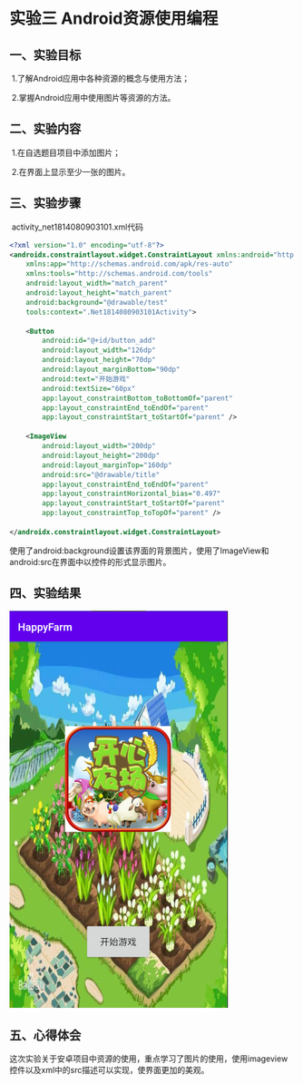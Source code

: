 # 实验三 Android资源使用编程



## 一、实验目标

​	1.了解Android应用中各种资源的概念与使用方法；

​	2.掌握Android应用中使用图片等资源的方法。

## 二、实验内容

​	1.在自选题目项目中添加图片；

​	2.在界面上显示至少一张的图片。

## 三、实验步骤

​	activity_net1814080903101.xml代码

```xml
<?xml version="1.0" encoding="utf-8"?>
<androidx.constraintlayout.widget.ConstraintLayout xmlns:android="http://schemas.android.com/apk/res/android"
    xmlns:app="http://schemas.android.com/apk/res-auto"
    xmlns:tools="http://schemas.android.com/tools"
    android:layout_width="match_parent"
    android:layout_height="match_parent"
    android:background="@drawable/test"
    tools:context=".Net1814080903101Activity">

    <Button
        android:id="@+id/button_add"
        android:layout_width="126dp"
        android:layout_height="70dp"
        android:layout_marginBottom="90dp"
        android:text="开始游戏"
        android:textSize="60px"
        app:layout_constraintBottom_toBottomOf="parent"
        app:layout_constraintEnd_toEndOf="parent"
        app:layout_constraintStart_toStartOf="parent" />

    <ImageView
        android:layout_width="200dp"
        android:layout_height="200dp"
        android:layout_marginTop="160dp"
        android:src="@drawable/title"
        app:layout_constraintEnd_toEndOf="parent"
        app:layout_constraintHorizontal_bias="0.497"
        app:layout_constraintStart_toStartOf="parent"
        app:layout_constraintTop_toTopOf="parent" />

</androidx.constraintlayout.widget.ConstraintLayout>
```

​		使用了android:background设置该界面的背景图片，使用了ImageView和android:src在界面中以控件的形式显示图片。

## 四、实验结果

![插入图片效果](picture/export.png)

## 五、心得体会

​		这次实验关于安卓项目中资源的使用，重点学习了图片的使用，使用imageview控件以及xml中的src描述可以实现，使界面更加的美观。

